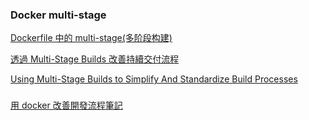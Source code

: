 ### Docker multi-stage

[Dockerfile 中的 multi-stage(多阶段构建)](https://www.cnblogs.com/sparkdev/p/8508435.html)

[透過 Multi-Stage Builds 改善持續交付流程](https://tachingchen.com/tw/blog/docker-multi-stage-builds/)

[Using Multi-Stage Builds to Simplify And Standardize Build Processes](https://medium.com/capital-one-tech/multi-stage-builds-and-dockerfile-b5866d9e2f84)

### 

[用 docker 改善開發流程筆記](https://kkc.github.io/2018/04/28/docker-note/)
